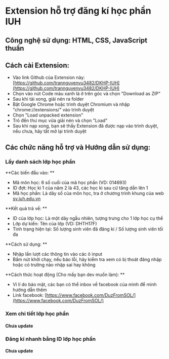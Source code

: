 # Extension hỗ trợ đăng kí học phần IUH

## Công nghệ sử dụng: HTML, CSS, JavaScript thuần

## Cách cài Extension:

- Vào link Github của Extension này: [https://github.com/trannguyenvu3482/DKHP-IUH](https://github.com/trannguyenvu3482/DKHP-IUH)
- Chọn vào nút Code màu xanh lá ở trên góc và chọn "Download as ZIP"
- Sau khi tải xong, giải nén ra folder
- Bật Google Chrome hoặc trình duyệt Chromium và nhập "chrome://extensions/" vào trình duyệt
- Chọn "Load unpacked extension"
- Trỏ đến thư mục vừa giải nén và chọn "Load"
- Sau khi nạp xong, bạn sẽ thấy Extension đã được nạp vào trình duyệt, nếu chưa, hãy tắt mở lại trình duyệt

## Các chức năng hỗ trợ và Hướng dẫn sử dụng:

### Lấy danh sách lớp học phần

**Các biến đầu vào: **

- Mã môn học: 6 số cuối của mã học phần (VD: 014693)
- ID đợt: Học kì 1 của năm 2 là 43, các học kì sau cứ tăng dần lên 1
- Mã học phần: Là dãy số của môn học, tra ở chương trình khung của web [sv.iuh.edu.vn](sv.iuh.edu.vn)

**Kết quả trả về: **

- ID của lớp học: Là một dãy ngẫu nhiên, tượng trưng cho 1 lớp học cụ thể
- Lớp dự kiến: Tên của lớp (VD: DHTH17F)
- Tình trạng hiện tại: Số lượng sinh viên đã đăng kí / Số lượng sinh viên tối đa

**Cách sử dụng: **

- Nhập lần lượt các thông tin vào các ô input
- Bấm nút khởi chạy, nếu báo lỗi, hãy kiểm tra xem có bị thoát đăng nhập hoặc có trường nào nhập sai hay không

**Cách thức hoạt động (Cho mấy bạn dev muốn làm): **

- Vì lí do bảo mật, các bạn có thể inbox về facebook của mình để mình hướng dẫn thêm
- Link facebook: [https://www.facebook.com/DuzFromSOL/](https://www.facebook.com/DuzFromSOL/)

### Xem chi tiết lớp học phần

#### Chưa update

### Đăng kí nhanh bằng ID lớp học phần

#### Chưa update
